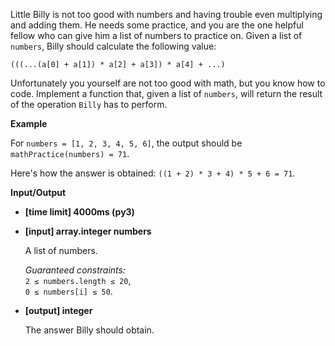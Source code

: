 <div class="markdown"><p>Little Billy is not too good with numbers and having trouble even multiplying and adding them. He needs some practice, and you are the one helpful fellow who can give him a list of numbers to practice on. Given a list of <code>numbers</code>, Billy should calculate the following value:</p>
<pre><code>(((...(a[0] + a[1]) * a[2] + a[3]) * a[4] + ...)
</code></pre>
<p>Unfortunately you yourself are not too good with math, but you know how to code. Implement a function that, given a list of <code>numbers</code>, will return the result of the operation <code>Billy</code> has to perform.</p>
<p><strong>Example</strong></p>
<p>For <code>numbers = [1, 2, 3, 4, 5, 6]</code>, the output should be<br>
<code>mathPractice(numbers) = 71</code>.</p>
<p>Here's how the answer is obtained: <code>((1 + 2) * 3 + 4) * 5 + 6 = 71</code>.</p>
<p><strong>Input/Output</strong></p>
<ul>
<li><strong>[time limit] 4000ms (py3)</strong></li>
</ul>
<ul>
<li>
<p><strong>[input] array.integer numbers</strong></p>
<p>A list of numbers.</p>
<p><em>Guaranteed constraints:</em><br>
<code>2 ≤ numbers.length ≤ 20</code>,<br>
<code>0 ≤ numbers[i] ≤ 50</code>.</p>
</li>
<li>
<p><strong>[output] integer</strong></p>
<p>The answer Billy should obtain.</p>
</li>
</ul>
</div>